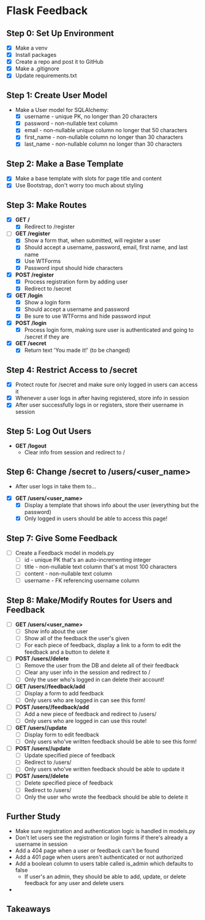 # Flask Feedback

## Step 0: Set Up Environment

- [x] Make a venv
- [x] Install packages
- [x] Create a repo and post it to GitHub
- [x] Make a .gitignore
- [x] Update requirements.txt

## Step 1: Create User Model

- Make a User model for SQLAlchemy:
  - [x] username - unique PK, no longer than 20 characters
  - [x] password - non-nullable text column
  - [x] email - non-nullable unique column no longer that 50 characters
  - [x] first_name - non-nullable column no longer than 30 characters
  - [x] last_name - non-nullable column no longer than 30 characters

## Step 2: Make a Base Template

- [x] Make a base template with slots for page title and content
- [x] Use Bootstrap, don't worry too much about styling

## Step 3: Make Routes

- [x] **GET /**
  - [x] Redirect to /register
- [ ] **GET /register**
  - [x] Show a form that, when submitted, will register a user
  - [x] Should accept a username, password, email, first name, and last name
  - [x] Use WTForms
  - [x] Password input should hide characters
- [x] **POST /register**
  - [x] Process registration form by adding user
  - [x] Redirect to /secret
- [x] **GET /login**
  - [x] Show a login form
  - [x] Should accept a username and password
  - [x] Be sure to use WTForms and hide password input
- [x] **POST /login**
  - [x] Process login form, making sure user is authenticated and going to /secret if they are
- [x] **GET /secret**
  - [x] Return text 'You made it!' (to be changed)

## Step 4: Restrict Access to /secret

- [x] Protect route for /secret and make sure only logged in users can access it
- [x] Whenever a user logs in after having registered, store info in session
- [x] After user successfully logs in or registers, store their username in session

## Step 5: Log Out Users

- **GET /logout**
  - Clear info from session and redirect to /

## Step 6: Change /secret to /users/<user_name>

- After user logs in take them to...
- [x] **GET /users/<user_name>**
  - [x] Display a template that shows info about the user (everything but the password)
  - [x] Only logged in users should be able to access this page!

## Step 7: Give Some Feedback

- [ ] Create a Feedback model in models.py
  - [ ] id - unique PK that's an auto-incrementing integer
  - [ ] title - non-nullable text column that's at most 100 characters
  - [ ] content - non-nullable text column
  - [ ] username - FK referencing username column

## Step 8: Make/Modify Routes for Users and Feedback

- [ ] **GET /users/<user_name>**
  - [ ] Show info about the user
  - [ ] Show all of the feedback the user's given
  - [ ] For each piece of feedback, display a link to a form to edit the feedback and a button to delete it
- [ ] **POST /users/<username>/delete**
  - [ ] Remove the user from the DB and delete all of their feedback
  - [ ] Clear any user info in the session and redirect to /
  - [ ] Only the user who's logged in can delete their account!
- [ ] **GET /users/<username>/feedback/add**
  - [ ] Display a form to add feedback
  - [ ] Only users who are logged in can see this form!
- [ ] **POST /users/<username>/feedback/add**
  - [ ] Add a new piece of feedback and redirect to /users/<username>
  - [ ] Only users who are logged in can use this route!
- [ ] **GET /users/<feedback-id>/update**
  - [ ] Display form to edit feedback
  - [ ] Only users who've written feedback should be able to see this form!
- [ ] **POST /users/<feedback-id>/update**
  - [ ] Update specified piece of feedback
  - [ ] Redirect to /users/<username>
  - [ ] Only users who've written feedback should be able to update it
- [ ] **POST /users/<feedback-id>/delete**
  - [ ] Delete specified piece of feedback
  - [ ] Redirect to /users/<username>
  - [ ] Only the user who wrote the feedback should be able to delete it

## Further Study

- Make sure registration and authentication logic is handled in models.py
- Don't let users see the registration or login forms if there's already a username in session
- Add a 404 page when a user or feedback can't be found
- Add a 401 page when users aren't authenticated or not authorized
- Add a boolean column to users table called is_admin which defaults to false
  - If user's an admin, they should be able to add, update, or delete feedback for any user and delete users
- 

## Takeaways
